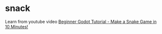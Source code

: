 # snack

Learn from youtube video [Beginner Godot Tutorial - Make a Snake Game in 10 Minutes!](https://www.youtube.com/watch?v=DlRP-UBR-2A)
